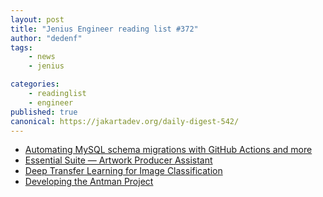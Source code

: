 ```yaml
---
layout: post
title: "Jenius Engineer reading list #372"
author: "dedenf"
tags:
    - news
    - jenius

categories:
    - readinglist
    - engineer
published: true
canonical: https://jakartadev.org/daily-digest-542/
---
```


- [Automating MySQL schema migrations with GitHub Actions and more](https://github.blog/2020-02-14-automating-mysql-schema-migrations-with-github-actions-and-more/)
- [Essential Suite — Artwork Producer Assistant](https://netflixtechblog.com/essential-suite-artwork-producer-assistant-8f2a760bc150)
- [Deep Transfer Learning for Image Classification](https://towardsdatascience.com/deep-transfer-learning-for-image-classification-f3c7e0ec1a14)
- [Developing the Antman Project](https://engineering.linecorp.com/en/blog/developing-the-antman-project/)
